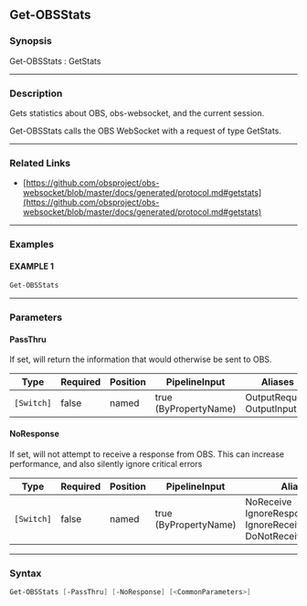 Get-OBSStats
------------




### Synopsis
Get-OBSStats : GetStats



---


### Description

Gets statistics about OBS, obs-websocket, and the current session.


Get-OBSStats calls the OBS WebSocket with a request of type GetStats.



---


### Related Links
* [https://github.com/obsproject/obs-websocket/blob/master/docs/generated/protocol.md#getstats](https://github.com/obsproject/obs-websocket/blob/master/docs/generated/protocol.md#getstats)





---


### Examples
#### EXAMPLE 1
```PowerShell
Get-OBSStats
```



---


### Parameters
#### **PassThru**

If set, will return the information that would otherwise be sent to OBS.






|Type      |Required|Position|PipelineInput        |Aliases                      |
|----------|--------|--------|---------------------|-----------------------------|
|`[Switch]`|false   |named   |true (ByPropertyName)|OutputRequest<br/>OutputInput|



#### **NoResponse**

If set, will not attempt to receive a response from OBS.
This can increase performance, and also silently ignore critical errors






|Type      |Required|Position|PipelineInput        |Aliases                                                                |
|----------|--------|--------|---------------------|-----------------------------------------------------------------------|
|`[Switch]`|false   |named   |true (ByPropertyName)|NoReceive<br/>IgnoreResponse<br/>IgnoreReceive<br/>DoNotReceiveResponse|





---


### Syntax
```PowerShell
Get-OBSStats [-PassThru] [-NoResponse] [<CommonParameters>]
```
